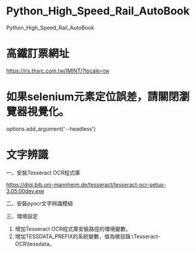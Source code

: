 # Python_High_Speed_Rail_AutoBook
Python_High_Speed_Rail_AutoBook

# 高鐵訂票網址
https://irs.thsrc.com.tw/IMINT/?locale=tw

# 如果selenium元素定位誤差，請關閉瀏覽器視覺化。
options.add_argument('--headless')

# 文字辨識
一、安裝Tesseract OCR程式庫

https://digi.bib.uni-mannheim.de/tesseract/tesseract-ocr-setup-3.05.00dev.exe

二、安裝pyocr文字辨識模組

三、環境設定
1. 增加Tesseract OCR程式庫安裝路徑的環境變數。
2. 增加TESSDATA_PREFIX的系統變數，值為根目錄:\Tesseract-OCR\tessdata。
